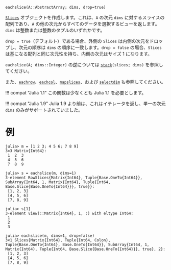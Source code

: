 ```
eachslice(A::AbstractArray; dims, drop=true)
```

[`Slices`](@ref) オブジェクトを作成します。これは、`A` の次元 `dims` に対するスライスの配列であり、`A` の他の次元からすべてのデータを選択するビューを返します。`dims` は整数または整数のタプルのいずれかです。

`drop = true`（デフォルト）である場合、外側の `Slices` は内側の次元をドロップし、次元の順序は `dims` の順序に一致します。`drop = false` の場合、`Slices` は基になる配列と同じ次元性を持ち、内側の次元はサイズ 1 になります。

`eachslice(A; dims::Integer)` の逆については [`stack`](@ref)`(slices; dims)` を参照してください。

また、[`eachrow`](@ref)、[`eachcol`](@ref)、[`mapslices`](@ref)、および [`selectdim`](@ref) も参照してください。

!!! compat "Julia 1.1"
    この関数は少なくとも Julia 1.1 を必要とします。


!!! compat "Julia 1.9"
    Julia 1.9 より前は、これはイテレータを返し、単一の次元 `dims` のみがサポートされていました。


# 例

```jldoctest
julia> m = [1 2 3; 4 5 6; 7 8 9]
3×3 Matrix{Int64}:
 1  2  3
 4  5  6
 7  8  9

julia> s = eachslice(m, dims=1)
3-element RowSlices{Matrix{Int64}, Tuple{Base.OneTo{Int64}}, SubArray{Int64, 1, Matrix{Int64}, Tuple{Int64, Base.Slice{Base.OneTo{Int64}}}, true}}:
 [1, 2, 3]
 [4, 5, 6]
 [7, 8, 9]

julia> s[1]
3-element view(::Matrix{Int64}, 1, :) with eltype Int64:
 1
 2
 3

julia> eachslice(m, dims=1, drop=false)
3×1 Slices{Matrix{Int64}, Tuple{Int64, Colon}, Tuple{Base.OneTo{Int64}, Base.OneTo{Int64}}, SubArray{Int64, 1, Matrix{Int64}, Tuple{Int64, Base.Slice{Base.OneTo{Int64}}}, true}, 2}:
 [1, 2, 3]
 [4, 5, 6]
 [7, 8, 9]
```
